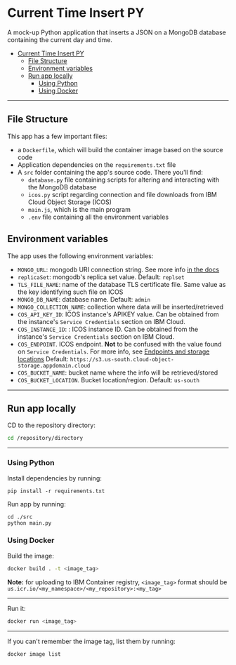 # Current Time Insert PY

A mock-up Python application that inserts a JSON on a MongoDB database containing the current day and time.

- [Current Time Insert PY](#current-time-insert-py)
  - [File Structure](#file-structure)
  - [Environment variables](#environment-variables)
  - [Run app locally](#run-app-locally)
    - [Using Python](#using-python)
    - [Using Docker](#using-docker)

- - - 

## File Structure

This app has a few important files:

- a `Dockerfile`, which will build the container image based on the source code
- Application dependencies on the `requirements.txt` file
- A `src` folder containing the app's source code. There you'll find:
  - `database.py` file containing scripts for altering and interacting with the MongoDB database
  - `icos.py` script regarding connection and file downloads from IBM Cloud Object Storage (ICOS)
  - `main.js`, which is the main program
  - `.env` file containing all the environment variables

## Environment variables

The app uses the following environment variables:

- `MONGO_URL`: mongodb URI connection string. See more info [in the docs](https://www.mongodb.com/docs/manual/reference/connection-string/)
- `replicaSet`: mongodb's replica set value. Default: `replset`
- `TLS_FILE_NAME`: name of the database TLS certificate file. Same value as the key identifying such file on ICOS
- `MONGO_DB_NAME`: database name. Default: `admin`
- `MONGO_COLLECTION_NAME`: collection where data will be inserted/retrieved
- `COS_API_KEY_ID`: ICOS instance's APIKEY value. Can be obtained from the instance's `Service Credentials` section on IBM Cloud.
- `COS_INSTANCE_ID`: : ICOS instance ID. Can be obtained from the instance's `Service Credentials` section on IBM Cloud.
- `COS_ENDPOINT`. ICOS endpoint. **Not** to be confused with the value found on `Service Credentials`. For more info, see [Endpoints and storage locations](https://cloud.ibm.com/docs/cloud-object-storage?topic=cloud-object-storage-endpoints) Default: `https://s3.us-south.cloud-object-storage.appdomain.cloud`
- `COS_BUCKET_NAME`: bucket name where the info will be retrieved/stored
- `COS_BUCKET_LOCATION`. Bucket location/region. Default: `us-south`

- - -

## Run app locally

CD to the repository directory:

```bash
cd /repository/directory
```

- - - 

### Using Python

Install dependencies by running:

```
pip install -r requirements.txt
```

Run app by running:

```
cd ./src
python main.py
```

### Using Docker

Build the image:

```bash
docker build . -t <image_tag>
```

**Note:** for uploading to IBM Container registry, `<image_tag>` format should be `us.icr.io/<my_namespace>/<my_repository>:<my_tag>`

- - - 

Run it:

```bash
docker run <image_tag>
```

- - - 

If you can't remember the image tag, list them by running:

```bash
docker image list
```